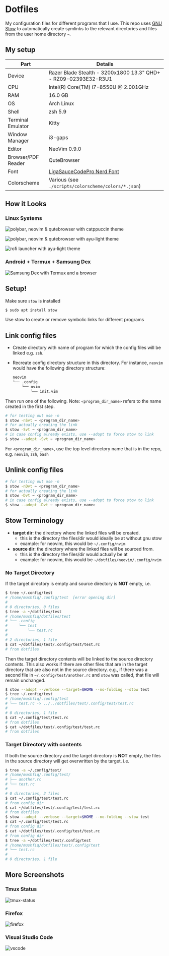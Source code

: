 # Dotfiles

My configuration files for different programs that I use. This repo uses [GNU Stow](https://www.gnu.org/software/stow/) to automatically create symlinks to the relevant directories and files from the user home directory `~`.

## My setup

| Part               | Details                                                                                |
|--------------------|----------------------------------------------------------------------------------------|
| Device             | Razer Blade Stealth - 3200x1800 13.3" QHD+ - RZ09-02393E32-R3U1                        |
| CPU                | Intel(R) Core(TM) i7-8550U @ 2.001GHz                                                  |
| RAM                | 16.0 GB                                                                                |
| OS                 | Arch Linux                                                                             |
| Shell              | zsh 5.9                                                                                |
| Terminal Emulator  | Kitty                                                                                  |
| Window Manager     | i3-gaps                                                                                |
| Editor             | NeoVim 0.9.0                                                                           |
| Browser/PDF Reader | QuteBrowser                                                                            |
| Font               | [LigaSauceCodePro Nerd Font](https://github.com/Bo-Fone/Liga-Sauce-Code-Pro-Nerd-Font) |
| Colorscheme        | Various (see `./scripts/colorscheme/colors/*.json`)                                    |

## How it Looks

### Linux Systems

![polybar, neovim & qutebrowser with catppuccin theme](https://user-images.githubusercontent.com/32845348/197903873-c6850947-7d03-4189-bc48-0392af9a53ea.png)

![polybar, neovim & qutebrowser with ayu-light theme](https://user-images.githubusercontent.com/32845348/197916219-6fb2fc55-4780-4f59-a350-188dacf30346.png)

![rofi launcher with ayu-light theme](https://user-images.githubusercontent.com/32845348/197916240-ff5a6929-a3d3-49a6-b3ac-9b7267c22997.png)

### Android + Termux + Samsung Dex

![Samsung Dex with Termux and a browser](https://github.com/mushfiq814/dotfiles/assets/32845348/72f4e410-a5c8-4f50-bba5-e7356452f136)

## Setup!

Make sure `stow` is installed

```sh
$ sudo apt install stow
```

Use stow to create or remove symbolic links for different programs

## Link config files

* Create directory with name of program for which the config files will be linked e.g. `zsh`.
* Recreate config directory structure in this directory. For instance, `neovim` would have the following directory structure:

  ```sh
  neovim
  └── .config
      └── nvim
          └── init.vim
  ```

Then run one of the following. Note: `<program_dir_name>` refers to the name created in the first step.

```sh
# for testing out use -n
$ stow -nSvt ~ <program_dir_name>
# for actually creating the link
$ stow -Svt ~ <program_dir_name>
# in case config already exists, use --adopt to force stow to link
$ stow --adopt -Svt ~ <program_dir_name>
```
For `<program_dir_name>`, use the top level directory name that is in the repo, e.g. `neovim`, `zsh`, `bash`

## Unlink config files
```sh
# for testing out use -n
$ stow -nDvt ~ <program_dir_name>
# for actually creating the link
$ stow -Dvt ~ <program_dir_name>
# in case config already exists, use --adopt to force stow to link
$ stow --adopt -Dvt ~ <program_dir_name>
```

## Stow Terminology

* __target dir__: the directory where the linked files will be created.
  * this is the directory the files/dir would ideally be at without gnu stow
  * example: for neovim, this would be `~/.config/nvim`
* __source dir__: the directory where the linked files will be sourced from.
  * this is the directory the files/dir would actually be at
  * example: for neovim, this would be `~/dotfiles/neovim/.config/nvim`

### No Target Directory

If the target directory is empty and source directory is __NOT__ empty, i.e.

```bash
$ tree ~/.config/test
# /home/mushfiq/.config/test  [error opening dir]
#
# 0 directories, 0 files
$ tree -a ~/dotfiles/test
# /home/mushfiq/dotfiles/test
# └── .config
#     └── test
#         └── test.rc
#
# 2 directories, 1 file
$ cat ~/dotfiles/test/.config/test/test.rc
# from dotfiles
```

Then the target directory contents will be linked to the source directory contents. This also works if there are other files that are in the target directory that are also not in the source directory. e.g., if there was a second file in `~/.config/test/another.rc` and `stow` was called, that file will remain unchanged.

```bash
$ stow --adopt --verbose --target=$HOME --no-folding --stow test
$ tree ~/.config/test
# /home/mushfiq/.config/test
# └── test.rc -> ../../dotfiles/test/.config/test/test.rc
#
# 0 directories, 1 file
$ cat ~/.config/test/test.rc
# from dotfiles
$ cat ~/dotfiles/test/.config/test/test.rc
# from dotfiles
```

### Target Directory with contents

If both the source directory and the target directory is __NOT__ empty, the files in the source directory will get overwritten by the target. i.e.

```bash
$ tree -a ~/.config/test/
# /home/mushfiq/.config/test/
# ├── another.rc
# └── test.rc
#
# 0 directories, 2 files
$ cat ~/.config/test/test.rc
# from config dir
$ cat ~/dotfiles/test/.config/test/test.rc
# from dotfiles
$ stow --adopt --verbose --target=$HOME --no-folding --stow test
$ cat ~/.config/test/test.rc
# from config dir
$ cat ~/dotfiles/test/.config/test/test.rc
# from config dir
$ tree -a ~/dotfiles/test/.config/test
# /home/mushfiq/dotfiles/test/.config/test
# └── test.rc
#
# 0 directories, 1 file
```

## More Screenshots

### Tmux Status

![tmux-status](./images/tmux-status-2.png)

### Firefox

![firefox](./images/firefox.png)

### Visual Studio Code

![vscode](./images/vscode.png)
